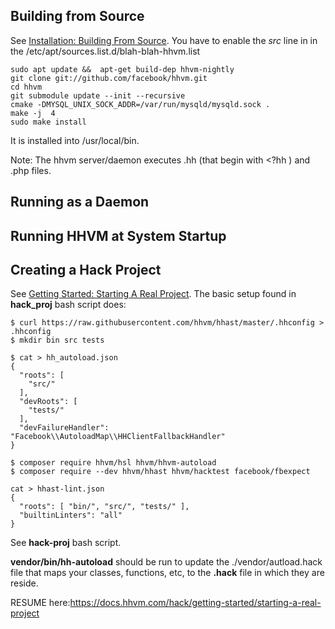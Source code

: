 ## Building from Source

See [Installation: Building From Source](https://docs.hhvm.com/hhvm/installation/building-from-source). You have to enable the *src* line in in the /etc/apt/sources.list.d/blah-blah-hhvm.list

    sudo apt update &&  apt-get build-dep hhvm-nightly
    git clone git://github.com/facebook/hhvm.git
    cd hhvm
    git submodule update --init --recursive
    cmake -DMYSQL_UNIX_SOCK_ADDR=/var/run/mysqld/mysqld.sock .
    make -j  4
    sudo make install

It is installed into /usr/local/bin.

Note: The hhvm server/daemon executes .hh (that begin with <?hh ) and .php files.

## Running as a Daemon

## Running HHVM at System Startup


## Creating a Hack Project


See [Getting Started: Starting A Real Project](https://docs.hhvm.com/hack/getting-started/starting-a-real-project). The basic setup found in **hack_proj** bash script does:

    $ curl https://raw.githubusercontent.com/hhvm/hhast/master/.hhconfig > .hhconfig
    $ mkdir bin src tests
    
    $ cat > hh_autoload.json
    {
      "roots": [
        "src/"
      ],
      "devRoots": [
        "tests/"
      ],
      "devFailureHandler": "Facebook\\AutoloadMap\\HHClientFallbackHandler"
    }
    
    $ composer require hhvm/hsl hhvm/hhvm-autoload
    $ composer require --dev hhvm/hhast hhvm/hacktest facebook/fbexpect

    cat > hhast-lint.json
    {
      "roots": [ "bin/", "src/", "tests/" ],
      "builtinLinters": "all"
    }

See **hack-proj** bash script. 

**vendor/bin/hh-autoload** should be run to update the ./vendor/autload.hack file that maps your classes, functions, etc, to the **.hack** file in which they are reside.

RESUME here:https://docs.hhvm.com/hack/getting-started/starting-a-real-project
